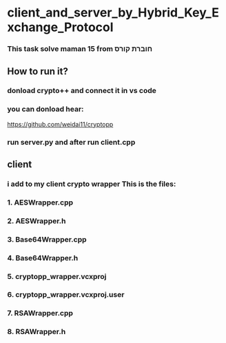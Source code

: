 # client_and_server_by_Hybrid_Key_Exchange_Protocol
### This task solve maman 15 from חוברת קורס
## How to run it?
### donload crypto++ and connect it in vs code
### you can donload hear:
https://github.com/weidai11/cryptopp
### run server.py and after run client.cpp
## client
### i add to my client crypto wrapper This is the files:
### 1. AESWrapper.cpp
### 2. AESWrapper.h
### 3. Base64Wrapper.cpp
### 4. Base64Wrapper.h
### 5. cryptopp_wrapper.vcxproj
### 6. cryptopp_wrapper.vcxproj.user
### 7. RSAWrapper.cpp
### 8. RSAWrapper.h
